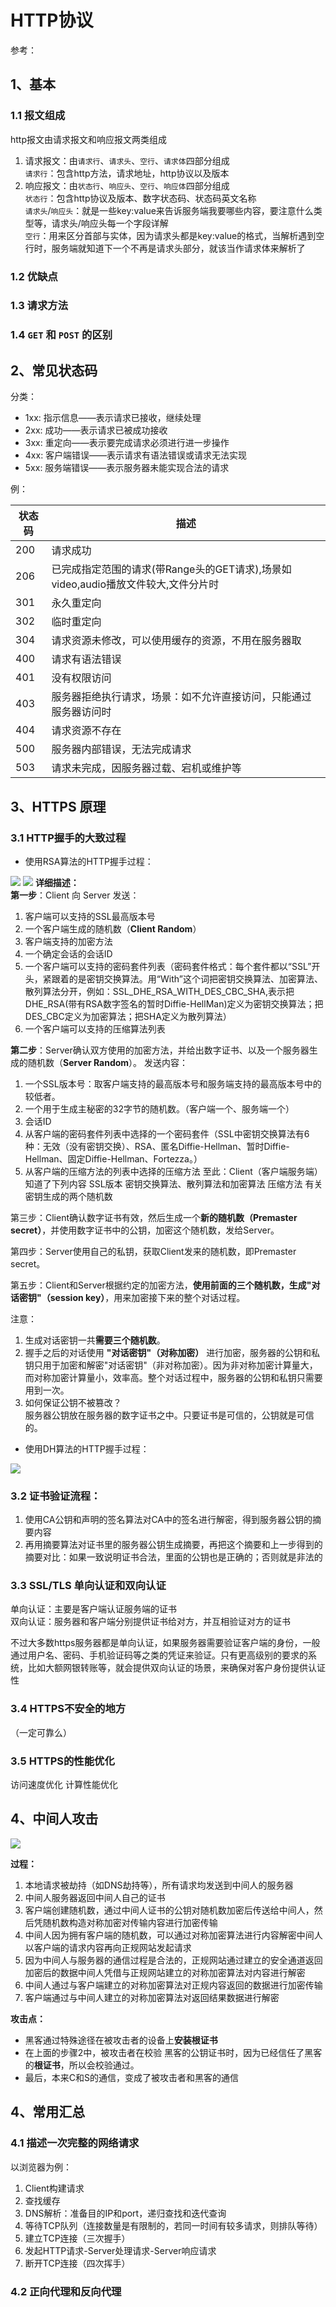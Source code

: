 # HTTP协议

参考：

## 1、基本

### 1.1 报文组成
http报文由请求报文和响应报文两类组成

1. 请求报文：由`请求行`、`请求头`、`空行`、`请求体`四部分组成  
    `请求行`：包含http方法，请求地址，http协议以及版本
2. 响应报文：由`状态行`、`响应头`、`空行`、`响应体`四部分组成  
    `状态行`：包含http协议及版本、数字状态码、状态码英文名称  
    `请求头`/`响应头`：就是一些key:value来告诉服务端我要哪些内容，要注意什么类型等，请求头/响应头每一个字段详解  
    `空行`：用来区分首部与实体，因为请求头都是key:value的格式，当解析遇到空行时，服务端就知道下一个不再是请求头部分，就该当作请求体来解析了



### 1.2 优缺点


### 1.3 请求方法


### 1.4 `GET` 和 `POST` 的区别


## 2、常见状态码
分类：  
- 1xx: 指示信息——表示请求已接收，继续处理
- 2xx: 成功——表示请求已被成功接收
- 3xx: 重定向——表示要完成请求必须进行进一步操作
- 4xx: 客户端错误——表示请求有语法错误或请求无法实现
- 5xx: 服务端错误——表示服务器未能实现合法的请求

例：

| 状态码 | 描述 |
| -- | -- |
| 200 | 请求成功
| 206 | 已完成指定范围的请求(带Range头的GET请求),场景如video,audio播放文件较大,文件分片时
| 301 | 永久重定向
| 302 | 临时重定向
| 304 | 请求资源未修改，可以使用缓存的资源，不用在服务器取
| 400 | 请求有语法错误
| 401 | 没有权限访问
| 403 | 服务器拒绝执行请求，场景：如不允许直接访问，只能通过服务器访问时
| 404 | 请求资源不存在
| 500 | 服务器内部错误，无法完成请求
| 503 | 请求未完成，因服务器过载、宕机或维护等




## 3、HTTPS 原理

### 3.1 HTTP握手的大致过程
- 使用RSA算法的HTTP握手过程：  

![](assets/2022-03-10-10-20-56.png)
![](assets/2022-03-09-16-49-08.png)
**详细描述：**  
**第一步**：Client 向 Server 发送：  
1. 客户端可以支持的SSL最高版本号
2. 一个客户端生成的随机数（**Client Random**）
3. 客户端支持的加密方法
4. 一个确定会话的会话ID
5. 一个客户端可以支持的密码套件列表（密码套件格式：每个套件都以“SSL”开头，紧跟着的是密钥交换算法。用“With”这个词把密钥交换算法、加密算法、散列算法分开，例如：SSL_DHE_RSA_WITH_DES_CBC_SHA,表示把DHE_RSA(带有RSA数字签名的暂时Diffie-HellMan)定义为密钥交换算法；把DES_CBC定义为加密算法；把SHA定义为散列算法）
6. 一个客户端可以支持的压缩算法列表

**第二步**：Server确认双方使用的加密方法，并给出数字证书、以及一个服务器生成的随机数（**Server Random**）。
发送内容：
1. 一个SSL版本号：取客户端支持的最高版本号和服务端支持的最高版本号中的较低者。
2. 一个用于生成主秘密的32字节的随机数。（客户端一个、服务端一个）
3. 会话ID
4. 从客户端的密码套件列表中选择的一个密码套件（SSL中密钥交换算法有6种：无效（没有密钥交换）、RSA、匿名Diffie-Hellman、暂时Diffie-Hellman、固定Diffie-Hellman、Fortezza。）
5. 从客户端的压缩方法的列表中选择的压缩方法
    至此：Client（客户端服务端）知道了下列内容
    SSL版本
    密钥交换算法、散列算法和加密算法
    压缩方法
    有关密钥生成的两个随机数

第三步：Client确认数字证书有效，然后生成一个**新的随机数（Premaster secret）**，并使用数字证书中的公钥，加密这个随机数，发给Server。

第四步：Server使用自己的私钥，获取Client发来的随机数，即Premaster secret。

第五步：Client和Server根据约定的加密方法，**使用前面的三个随机数，生成"对话密钥"（session key）**，用来加密接下来的整个对话过程。

注意：
1. 生成对话密钥一共**需要三个随机数**。  
2. 握手之后的对话使用 **"对话密钥"（对称加密）** 进行加密，服务器的公钥和私钥只用于加密和解密"对话密钥"（非对称加密）。因为非对称加密计算量大，而对称加密计算量小，效率高。整个对话过程中，服务器的公钥和私钥只需要用到一次。  
3. 如何保证公钥不被篡改？  
   服务器公钥放在服务器的数字证书之中。只要证书是可信的，公钥就是可信的。


- 使用DH算法的HTTP握手过程：
  
![](assets/2022-03-09-16-49-14.png)


### 3.2 证书验证流程：

1. 使用CA公钥和声明的签名算法对CA中的签名进行解密，得到服务器公钥的摘要内容
2. 再用摘要算法对证书里的服务器公钥生成摘要，再把这个摘要和上一步得到的摘要对比：如果一致说明证书合法，里面的公钥也是正确的；否则就是非法的

### 3.3 SSL/TLS 单向认证和双向认证
单向认证：主要是客户端认证服务端的证书  
双向认证：服务器和客户端分别提供证书给对方，并互相验证对方的证书  

不过大多数https服务器都是单向认证，如果服务器需要验证客户端的身份，一般通过用户名、密码、手机验证码等之类的凭证来验证。只有更高级别的要求的系统，比如大额网银转账等，就会提供双向认证的场景，来确保对客户身份提供认证性


### 3.4 HTTPS不安全的地方
（一定可靠么）


### 3.5 HTTPS的性能优化
访问速度优化
计算性能优化

## 4、中间人攻击
![](assets/2022-03-10-10-21-37.png)

**过程：**
1. 本地请求被劫持（如DNS劫持等），所有请求均发送到中间人的服务器
2. 中间人服务器返回中间人自己的证书
3. 客户端创建随机数，通过中间人证书的公钥对随机数加密后传送给中间人，然后凭随机数构造对称加密对传输内容进行加密传输
4. 中间人因为拥有客户端的随机数，可以通过对称加密算法进行内容解密中间人以客户端的请求内容再向正规网站发起请求
5. 因为中间人与服务器的通信过程是合法的，正规网站通过建立的安全通道返回加密后的数据中间人凭借与正规网站建立的对称加密算法对内容进行解密
6. 中间人通过与客户端建立的对称加密算法对正规内容返回的数据进行加密传输
7. 客户端通过与中间人建立的对称加密算法对返回结果数据进行解密

**攻击点：**
- 黑客通过特殊途径在被攻击者的设备上**安装根证书**
- 在上面的步骤2中，被攻击者在校验 黑客的公钥证书时，因为已经信任了黑客的**根证书**，所以会校验通过。
- 最后，本来C和S的通信，变成了被攻击者和黑客的通信

## 4、常用汇总

### 4.1 描述一次完整的网络请求
以浏览器为例：
1. Client构建请求
2. 查找缓存
3. DNS解析：准备目的IP和port，递归查找和迭代查询
4. 等待TCP队列（连接数量是有限制的，若同一时间有较多请求，则排队等待）
5. 建立TCP连接（三次握手）
6. 发起HTTP请求-Server处理请求-Server响应请求
7. 断开TCP连接（四次挥手）

### 4.2 正向代理和反向代理





